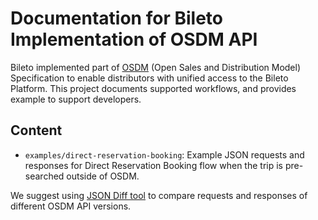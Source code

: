 # Documentation for Bileto Implementation of OSDM API

Bileto implemented part of [OSDM](https://unioninternationalcheminsdefer.github.io/OSDM/) (Open Sales and Distribution Model) Specification to enable distributors with unified access to the Bileto Platform. This project documents supported workflows, and provides example to support developers.

## Content

* `examples/direct-reservation-booking`: Example JSON requests and responses for Direct Reservation Booking flow when the trip is pre-searched outside of OSDM.

We suggest using [JSON Diff tool](https://jsoncompare.com) to compare requests and responses of different OSDM API versions.

